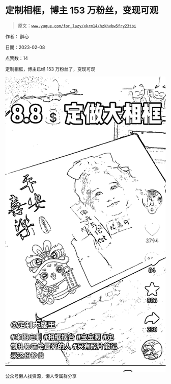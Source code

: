 # 定制相框，博主 153 万粉丝，变现可观

> 原文：[`www.yuque.com/for_lazy/xkrm14/hzkhvbw5fry23tbi`](https://www.yuque.com/for_lazy/xkrm14/hzkhvbw5fry23tbi)



作者： 醉心



日期：2023-02-08



点赞数：14

<ne-hole id="u03561dca" data-lake-id="u03561dca"><ne-card data-card-name="hr" data-card-type="block" id="OwvaN" data-event-boundary="card">

定制相框，博主已经 153 万粉丝了，变现可观



<ne-card data-card-name="image" data-card-type="inline" id="bGdVT" data-event-boundary="card">![](img/6b285f679f19df680ec6e8cd337aa289.png)  <ne-hole id="ucd5d2906" data-lake-id="ucd5d2906"><ne-card data-card-name="hr" data-card-type="block" id="Rd6F1" data-event-boundary="card"><ne-p id="ub280e3c5" data-lake-id="ub280e3c5">公众号懒人找资源，懒人专属群分享

</ne-card></ne-hole></ne-card></ne-p></ne-card></ne-hole>